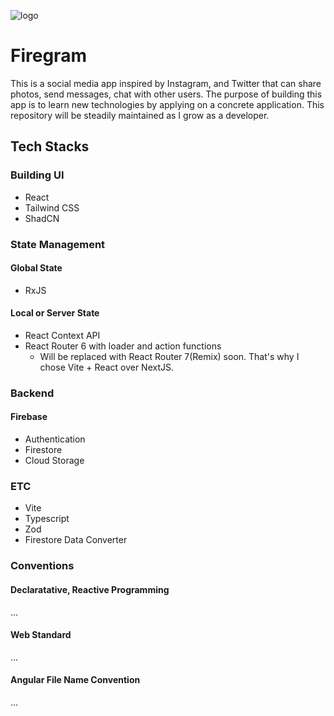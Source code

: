 ![logo](https://github.com/user-attachments/assets/8ba9bb06-d9db-4f0c-bb0f-1fb095bb179a)

# Firegram
This is a social media app inspired by Instagram, and Twitter that can share photos, send messages, chat with other users.
The purpose of building this app is to learn new technologies by applying on a concrete application. This repository will be steadily maintained as I grow as a developer.

## Tech Stacks
### Building UI
- React
- Tailwind CSS
- ShadCN
### State Management
#### Global State
- RxJS
#### Local or Server State
- React Context API
- React Router 6 with loader and action functions
  - Will be replaced with React Router 7(Remix) soon. That's why I chose Vite + React over NextJS.
### Backend
#### Firebase
- Authentication
- Firestore
- Cloud Storage
### ETC
- Vite
- Typescript
- Zod
- Firestore Data Converter

### Conventions
#### Declaratative, Reactive Programming
...
#### Web Standard
...
#### Angular File Name Convention
...

